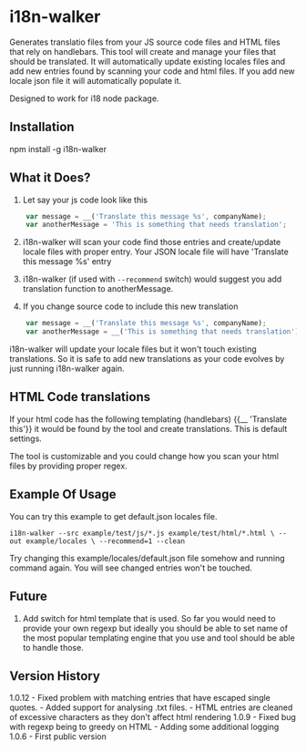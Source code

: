 # i18n-walker

Generates translatio files from your JS source code files and HTML files that rely on handlebars.
This tool will create and manage your files that should be translated. It will automatically update
existing locales files and add new entries found by scanning your code and html files.
If you add new locale json file it will automatically populate it.

Designed to work for i18 node package.

## Installation

npm install -g i18n-walker

## What it Does?

1. Let say your js code look like this
```javascript
    var message = __('Translate this message %s', companyName);
    var anotherMessage = 'This is something that needs translation';
```
2. i18n-walker will scan your code find those entries and create/update locale files with proper entry.
Your JSON locale file will have 'Translate this message %s' entry

3. i18n-walker (if used with `--recommend` switch) would suggest you add translation function to anotherMessage.

4. If you change source code to include this new translation
```javascript
    var message = __('Translate this message %s', companyName);
    var anotherMessage = __('This is something that needs translation');
```
i18n-walker will update your locale files but it won't touch existing translations.
So it is safe to add new translations as your code evolves by just running i18n-walker again.

## HTML Code translations
If your html code has the following templating (handlebars) {{__ 'Translate this'}} it would be found by the tool and create translations. This is default settings.

The tool is customizable and you could change how you scan your html files by providing proper regex.

## Example Of Usage

You can try this example to get default.json locales file.

`i18n-walker --src example/test/js/*.js example/test/html/*.html \
    --out example/locales \
    --recommend=1 --clean`

Try changing this example/locales/default.json file somehow and running command again. You will see
changed entries won't be touched.

## Future
1. Add switch for html template that is used. So far you would need to provide your own regexp but ideally you should be able to set name of the most popular templating engine that you use and tool should be able to handle those.

## Version History
1.0.12
	- Fixed problem with matching entries that have escaped single quotes.
	- Added support for analysing .txt files.
	- HTML entries are cleaned of excessive characters as they don't affect html rendering
1.0.9
	- Fixed bug with regexp being to greedy on HTML
	- Adding some additional logging
1.0.6
	- First public version
